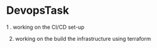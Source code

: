 # DevopsTask
1 . working on the CI/CD set-up

2. working on the build the infrastructure using terraform 
